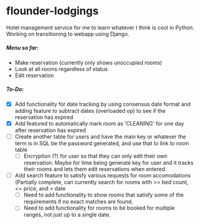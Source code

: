 # flounder-lodgings
Hotel management service for me to learn whatever I think is cool in Python. Working on transitioning to webapp using Django.
##### Menu so far:
* Make reservation (currently only shows unoccupied rooms)
* Look at all rooms regardless of status
* Edit reservation
##### To-Do:
- [x] Add functionality for date tracking by using consensus date format and adding feature to subtract dates (overloaded op) to see if the reservation has expired
- [x] Add featured to automatically mark room as 'CLEANING' for one day after reservation has expired
- [ ] Create another table for users and have the main key or whatever the term is in SQL be the password generated, and use that to link to room table
  - [ ] Encryption (?) for user so that they can only edit their own reservation. Maybe for time being generate key for user and it tracks their rooms and lets them edit reservations when entered.
- [ ] Add search feature to satisfy various requests for room accomodations (Partially complete, can currently search for rooms with >= bed count, <= price, and > date
  - [ ] Need to add functionality to show rooms that satisfy some of the requirements if no exact matches are found.
  - [ ] Need to add functionality for rooms to be booked for multiple ranges, not just up to a single date. 